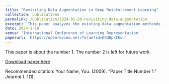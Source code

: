 ```yaml
---
title: "Revisiting Data Augmentation in Deep Reinforcement Learning"
collection: publications
permalink: /publication/2024-01-20-revisiting-data-augmentation
excerpt: 'This paper analyzes the existing data augmentation methoods in Deep Reinforcement Learning and makes recommendations on how to apply data augmentation in DRL.'
date: 2024-1-18
venue: 'International Conference of Learning Representation'
paperurl: 'https://openreview.net/forum?id=EGQBpkIEuu'
---
```

This paper is about the number 1. The number 2 is left for future work.

[Download paper here](http://academicpages.github.io/files/paper1.pdf)

Recommended citation: Your Name, You. (2009). "Paper Title Number 1." <i>Journal 1</i>. 1(1).
